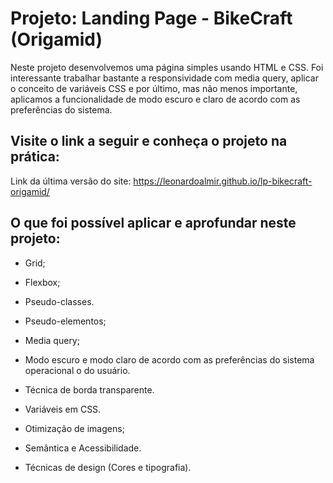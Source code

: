 # Projeto: Landing Page - BikeCraft (Origamid)

Neste projeto desenvolvemos uma página simples usando HTML e CSS. Foi interessante trabalhar bastante a responsividade com media query, aplicar o conceito de variáveis CSS e por último, mas não menos importante, aplicamos a funcionalidade de modo escuro e claro de acordo com as preferências do sistema.

## Visite o link a seguir e conheça o projeto na prática:

Link da última versão do site:
https://leonardoalmir.github.io/lp-bikecraft-origamid/

## O que foi possível aplicar e aprofundar neste projeto:

- Grid;

- Flexbox;

- Pseudo-classes.

- Pseudo-elementos;

- Media query;

- Modo escuro e modo claro de acordo com as preferências do sistema operacional o do usuário.

- Técnica de borda transparente.

- Variáveis em CSS.

- Otimização de imagens;

- Semântica e Acessibilidade.

- Técnicas de design (Cores e tipografia).